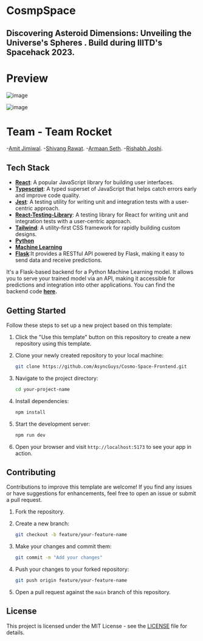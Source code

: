 
# CosmpSpace

## Discovering Asteroid Dimensions: Unveiling the Universe's Spheres . Build during IIITD's Spacehack 2023.

# Preview 
![image](https://github.com/AsyncGuys/Cosmo-Space-Frontend/assets/90555965/cc9be2d9-32e3-451c-8067-cb8129bad1cc)

![image](https://github.com/AsyncGuys/Cosmo-Space-Frontend/assets/90555965/8e530799-f967-4836-ab91-9c9a32255174)



# Team - Team Rocket

-[Amit Jimiwal](https://github.com/amitjimiwal).
-[Shivang Rawat](https://github.com/ShivangRawat30).
-[Armaan Seth](https://github.com/ArmaanSeth).
-[Rishabh Joshi](https://github.com/rishabhjoshii).


## Tech Stack
- **[React](https://react.dev)**: A popular JavaScript library for building user interfaces.
- **[Typescript](https://www.typescriptlang.org/)**: A typed superset of JavaScript that helps catch errors early and improve code quality.
- **[Jest](https://jestjs.io/)**: A testing utility for writing unit and integration tests with a user-centric approach.
- **[React-Testing-Library](https://testing-library.com/)**: A testing library for React for writing unit and integration tests with a user-centric approach.
- **[Tailwind](https://tailwindcss.com/)**: A utility-first CSS framework for rapidly building custom designs.
- **[Python](https://img.shields.io/badge/Python-3.x-blue.svg)**
- **[Machine Learning](https://img.shields.io/badge/Machine%20Learning-Scikit%20Learn-yellow.svg)**
- **[Flask](https://img.shields.io/badge/Flask-2.x-green.svg)**:It provides a RESTful API powered by Flask, making it easy to send data and receive predictions.


It's a Flask-based backend for a Python Machine Learning model. It allows you to serve your trained model via an API, making it accessible for predictions and integration into other applications.
You can find the backend code **[here](https://github.com/AsyncGuys/CosmoSpace_Backend).**

## Getting Started
Follow these steps to set up a new project based on this template:

1. Click the "Use this template" button on this repository to create a new repository using this template.

2. Clone your newly created repository to your local machine:

   ```bash
   git clone https://github.com/AsyncGuys/Cosmo-Space-Frontend.git
   ```

3. Navigate to the project directory:

   ```bash
   cd your-project-name
   ```

4. Install dependencies:

   ```bash
   npm install
   ```

5. Start the development server:

   ```bash
   npm run dev
   ```

6. Open your browser and visit `http://localhost:5173` to see your app in action.

## Contributing

Contributions to improve this template are welcome! If you find any issues or have suggestions for enhancements, feel free to open an issue or submit a pull request.

1. Fork the repository.

2. Create a new branch:

   ```bash
   git checkout -b feature/your-feature-name
   ```

3. Make your changes and commit them:

   ```bash
   git commit -m "Add your changes"
   ```

4. Push your changes to your forked repository:

   ```bash
   git push origin feature/your-feature-name
   ```

5. Open a pull request against the `main` branch of this repository.

## License

This project is licensed under the MIT License - see the [LICENSE](LICENSE) file for details.
